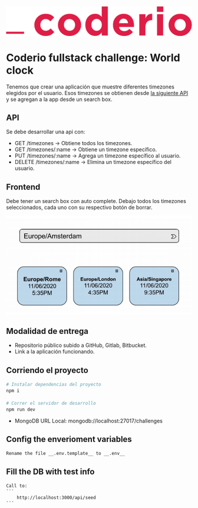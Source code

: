 ![Coderio](./src/assets/logo.svg "Coderio")

# Coderio fullstack challenge: World clock
Tenemos que crear una aplicación que muestre diferentes timezones elegidos por el usuario. Esos timezones se obtienen desde [la siguiente API](http://worldtimeapi.org/) y se agregan a la app desde un search box.

## API
Se debe desarrollar una api con:

* GET /timezones -> Obtiene todos los timezones.
* GET /timezones/:name -> Obtiene un timezone específico.
* PUT /timezones/:name -> Agrega un timezone específico al usuario.
* DELETE /timezones/:name -> Elimina un timezone específico del usuario.

## Frontend
Debe tener un search box con auto complete. Debajo todos los timezones seleccionados, cada uno con su respectivo botón de borrar.

![Ejemplo](./src/assets/spec.png "Ejemplo")

## Modalidad de entrega
* Repositorio público subido a GitHub, Gitlab, Bitbucket.
* Link a la aplicación funcionando.

## Corriendo el proyecto
```bash
# Instalar dependencias del proyecto
npm i

# Correr el servidor de desarrollo
npm run dev
```
* MongoDB URL Local: 
    mongodb://localhost:27017/challenges

## Config the enverioment variables
    Rename the file __.env.template__ to __.env__

## Fill the DB with test info
    Call to:
    ```
        http://localhost:3000/api/seed
    ```
